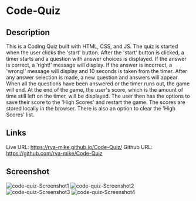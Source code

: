 # Code-Quiz

## Description
This is a Coding Quiz built with HTML, CSS, and JS. The quiz is started when the user clicks the 'start' button. After the 'start' button is clicked, a timer starts and a question with answer choices is displayed. If the answer is correct, a 'right!' message will display. If the answer is incorrect, a 'wrong!' message will display and 10 seconds is taken from the timer. After any answer selection is made, a new question and answers will appear. When all the questions have been answered or the timer runs out, the game will end. At the end of the game, the user's score, which is the amount of time still left on the timer, will be displayed. The user then has the options to save their score to the 'High Scores' and restart the game. The scores are stored locally in the browser. There is also an option to clear the 'High Scores' list. 

## Links
Live URL: https://rva-mike.github.io/Code-Quiz/
Github URL: https://github.com/rva-mike/Code-Quiz

## Screenshot
![code-quiz-Screenshot1](https://user-images.githubusercontent.com/105617274/175098165-33d22e3f-0be2-4126-848e-adacd15bffe7.png)
![code-quiz-Screenshot2](https://user-images.githubusercontent.com/105617274/175098175-80896467-74b6-45cb-b4e7-6794bc835b31.png)
![code-quiz-Screenshot3](https://user-images.githubusercontent.com/105617274/175098193-d0cc7f60-016d-4028-b6ee-ecdf11fdca59.png)
![code-quiz-Screenshot4](https://user-images.githubusercontent.com/105617274/175098208-6bbded1b-466c-47ee-ac3c-39c5a029dd7e.png)

